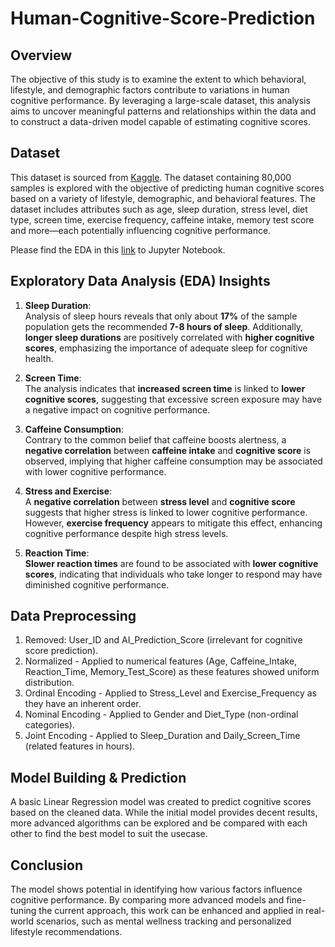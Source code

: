 # Human-Cognitive-Score-Prediction

## Overview
The objective of this study is to examine the extent to which behavioral, lifestyle, and demographic factors contribute to variations in human cognitive performance. By leveraging a large-scale dataset, this analysis aims to uncover meaningful patterns and relationships within the data and to construct a data-driven model capable of estimating cognitive scores.

## Dataset
This dataset is sourced from [Kaggle](https://www.kaggle.com/datasets/samxsam/human-cognitive-performance-analysis/data). The dataset containing 80,000 samples is explored with the objective of predicting human cognitive scores based on a variety of lifestyle, demographic, and behavioral features. The dataset includes attributes such as age, sleep duration, stress level, diet type, screen time, exercise frequency, caffeine intake, memory test score and more—each potentially influencing cognitive performance. 

Please find the EDA in this [link](https://github.com/dhanyavasan/Human-Cognitive-Score-Prediction-/blob/main/Capstone_phase_I.ipynb) to Jupyter Notebook.


##  Exploratory Data Analysis (EDA) Insights
1. **Sleep Duration**:  
   Analysis of sleep hours reveals that only about **17%** of the sample population gets the recommended **7-8 hours of sleep**. Additionally, **longer sleep durations** are positively correlated with **higher cognitive scores**, emphasizing the importance of adequate sleep for cognitive health.

2. **Screen Time**:  
   The analysis indicates that **increased screen time** is linked to **lower cognitive scores**, suggesting that excessive screen exposure may have a negative impact on cognitive performance.

3. **Caffeine Consumption**:  
   Contrary to the common belief that caffeine boosts alertness, a **negative correlation** between **caffeine intake** and **cognitive score** is observed, implying that higher caffeine consumption may be associated with lower cognitive performance.

4. **Stress and Exercise**:  
   A **negative correlation** between **stress level** and **cognitive score** suggests that higher stress is linked to lower cognitive performance. However, **exercise frequency** appears to mitigate this effect, enhancing cognitive performance despite high stress levels.

5. **Reaction Time**:  
   **Slower reaction times** are found to be associated with **lower cognitive scores**, indicating that individuals who take longer to respond may have diminished cognitive performance.
   

## Data Preprocessing

1. Removed: User_ID and AI_Prediction_Score (irrelevant for cognitive score prediction).
2. Normalized - Applied to numerical features (Age, Caffeine_Intake, Reaction_Time, Memory_Test_Score) as these features showed uniform distribution.
3. Ordinal Encoding - Applied to Stress_Level and Exercise_Frequency as they have an inherent order.
4. Nominal Encoding - Applied to Gender and Diet_Type (non-ordinal categories).
5. Joint Encoding - Applied to Sleep_Duration and Daily_Screen_Time (related features in hours).


## Model Building & Prediction

A basic Linear Regression model was created to predict cognitive scores based on the cleaned data. While the initial model provides decent results, more advanced algorithms can be explored and be compared with each other to find the best model to suit the usecase.

## Conclusion
The model shows potential in identifying how various factors influence cognitive performance. By comparing more advanced models and fine-tuning the current approach, this work can be enhanced and applied in real-world scenarios, such as mental wellness tracking and personalized lifestyle recommendations.
